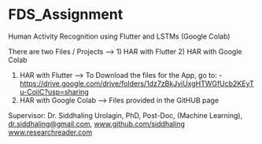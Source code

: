 # FDS_Assignment
Human Activity Recognition using Flutter and LSTMs (Google Colab)

There are two Files / Projects --> 1) HAR with Flutter 2) HAR with Google Colab
1) HAR with Flutter --> To Download the files for the App, go to: - https://drive.google.com/drive/folders/1dz7zBkJviUxgHTWGfUcb2KEyTu-CoiiC?usp=sharing
2) HAR with Google Colab --> Files provided in the GitHUB page

Supervisor:
Dr. Siddhaling Urolagin,
PhD, Post-Doc, (Machine Learning),
dr.siddhaling@gmail.com,
www.github.com/siddhaling
www.researchreader.com

